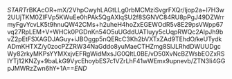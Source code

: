 $START$rBKAcOR+mX/2VhpCwyhLAGtLLg0rbMCMziSvgrFXQr/ljop2a+I7H3w2UUjTKM0ZIFVp5KWuEe0hPAk5QgAXIqSU2f8SGNVC84RU8pPgJ49DZWrrmyFgvYcvLK5t9hnuQW42CMs+h2uheH4hoZxEGEWOdR5v8E29psVWpp67vq27RpLEM+V+WHCk0PGDnKn54O5uUGddUATIuyy5cUqpRWQc2AlpJh9bvZ2pEtFSXAGDJAGuy+iJBOggp5nQERcC3Kh2bVXTxZAd9TEhdO/keUTydkADmKHTXZ/y0zocPZZRW34NaGddo8yuMaeCTHZmg8SlJLRhdDWUUDgcWy82rkyMKPsYYMXxjvEFRgWidMxsJG0QltL0BE/vD50XvNcBZWsbEOZxRSIYTj12KNZy+9baLkG9VycEhoybES7c1VZrLhF41wWEmx9upnevb/ZTN3Ii4GGpJMWRzZwn6hY+1A==$END$